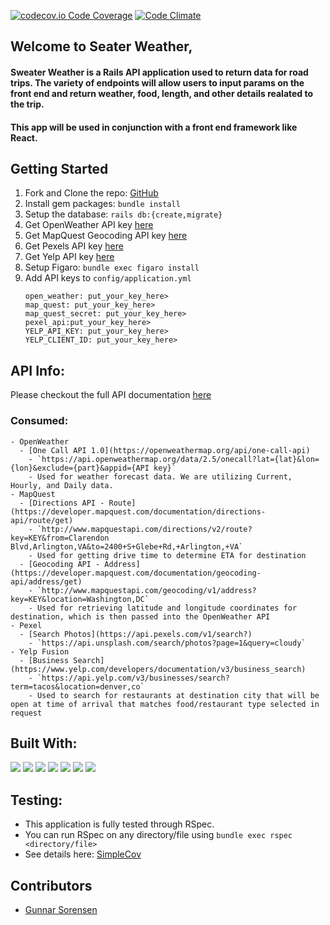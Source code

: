 [![codecov.io Code Coverage](https://img.shields.io/codecov/c/github/dwyl/hapi-auth-jwt2.svg?maxAge=2592000)](https://codecov.io/github/dwyl/hapi-auth-jwt2?branch=main) [![Code Climate](https://codeclimate.com/github/dwyl/esta/badges/gpa.svg)](https://codeclimate.com/github/dwyl/esta)

## Welcome to Seater Weather,

#### Sweater Weather is a Rails API application used to return data for road trips. The variety of endpoints will allow users to input params on the front end and return weather, food, length, and other details realated to the trip.

#### This app will be used in conjunction with a front end framework like React.

## Getting Started

1. Fork and Clone the repo: [GitHub](https://github.com/glsorensen/sweater_weather)
2. Install gem packages: `bundle install`
3. Setup the database: `rails db:{create,migrate}`
4. Get OpenWeather API key [here](https://openweathermap.org/)
5. Get MapQuest Geocoding API key [here](https://developer.mapquest.com/documentation/geocoding-api/)
6. Get Pexels API key [here](https://www.pexels.com/api/)
7. Get Yelp API key [here](https://www.yelp.com/developers/documentation/v3)
8. Setup Figaro: `bundle exec figaro install`
9. Add API keys to `config/application.yml`
    ```
    open_weather: put_your_key_here>
    map_quest: put_your_key_here>
    map_quest_secret: put_your_key_here>
    pexel_api:put_your_key_here>
    YELP_API_KEY: put_your_key_here>
    YELP_CLIENT_ID: put_your_key_here>
    ```
## API Info:

Please checkout the full API documentation [here](https://documenter.getpostman.com/view/20017443/UyrEfthS)

### Consumed:
    - OpenWeather
      - [One Call API 1.0](https://openweathermap.org/api/one-call-api)
        - `https://api.openweathermap.org/data/2.5/onecall?lat={lat}&lon={lon}&exclude={part}&appid={API key}`
        - Used for weather forecast data. We are utilizing Current, Hourly, and Daily data.
    - MapQuest
      - [Directions API - Route](https://developer.mapquest.com/documentation/directions-api/route/get)
        - `http://www.mapquestapi.com/directions/v2/route?key=KEY&from=Clarendon Blvd,Arlington,VA&to=2400+S+Glebe+Rd,+Arlington,+VA`
        - Used for getting drive time to determine ETA for destination
      - [Geocoding API - Address](https://developer.mapquest.com/documentation/geocoding-api/address/get)
        - `http://www.mapquestapi.com/geocoding/v1/address?key=KEY&location=Washington,DC`
        - Used for retrieving latitude and longitude coordinates for destination, which is then passed into the OpenWeather API
    - Pexel
      - [Search Photos](https://api.pexels.com/v1/search?)
        - `https://api.unsplash.com/search/photos?page=1&query=cloudy`
    - Yelp Fusion 
      - [Business Search](https://www.yelp.com/developers/documentation/v3/business_search)
        - `https://api.yelp.com/v3/businesses/search?term=tacos&location=denver,co`
        - Used to search for restaurants at destination city that will be open at time of arrival that matches food/restaurant type selected in request


## Built With:

  <img src="https://img.shields.io/badge/GitHub-100000?style=for-the-badge&logo=github&logoColor=white" />  <img src="https://img.shields.io/badge/Markdown-000000?style=for-the-badge&logo=markdown&logoColor=white" />  <img src="https://img.shields.io/badge/Postman-FF6C37?style=for-the-badge&logo=Postman&logoColor=white"/> <img src="https://img.shields.io/badge/Ruby_on_Rails-CC0000?style=for-the-badge&logo=ruby-on-rails&logoColor=white" /> <img src="https://img.shields.io/badge/Atom-66595C?style=for-the-badge&logo=Atom&logoColor=white" /> <img src="https://img.shields.io/badge/Ruby-CC342D?style=for-the-badge&logo=ruby&logoColor=white" /> <img src="https://img.shields.io/badge/PostgreSQL-316192?style=for-the-badge&logo=postgresql&logoColor=white" />      


## Testing:

  - This application is fully tested through RSpec. 
  - You can run RSpec on any directory/file using `bundle exec rspec <directory/file>`
  - See details here: [SimpleCov](https://github.com/simplecov-ruby/simplecov)

## Contributors

- [Gunnar Sorensen](https://github.com/glsorensen)
